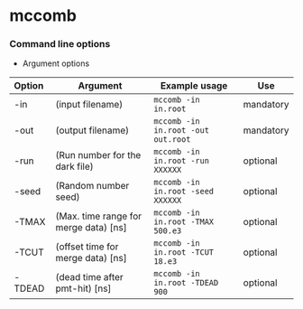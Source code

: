 # mccomb


### Command line options
* Argument options

| Option  |           Argument                    |                      Example usage              |   Use     |
|:--------|-------------------------------------- |-------------------------------------------------|-----------|
|-in      | (input filename)                      | `mccomb -in in.root`                            | mandatory |
|-out     | (output filename)                     | `mccomb -in in.root -out out.root`              | mandatory |
|-run     | (Run number for the dark file)        | `mccomb -in in.root -run XXXXXX`                | optional  |
|-seed    | (Random number seed)                  | `mccomb -in in.root -seed XXXXXX`               | optional  |
|-TMAX    | (Max. time range for merge data) [ns] | `mccomb -in in.root -TMAX 500.e3`               | optional  |
|-TCUT    | (offset time for merge data) [ns]     | `mccomb -in in.root -TCUT 18.e3`                | optional  |
|-TDEAD   | (dead time after pmt-hit) [ns]        | `mccomb -in in.root -TDEAD 900`                 | optional  |
